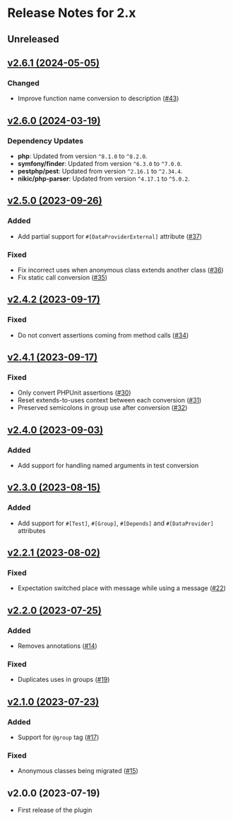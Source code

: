 # Release Notes for 2.x

## Unreleased

## [v2.6.1 (2024-05-05)](https://github.com/pestphp/pest-plugin-drift/compare/v2.6.0...v2.6.1)

### Changed

- Improve function name conversion to description ([#43](https://github.com/pestphp/pest-plugin-drift/pull/43))

## [v2.6.0 (2024-03-19)](https://github.com/pestphp/pest-plugin-drift/compare/v2.5.0...v2.6.0)

### Dependency Updates

- **php**: Updated from version `^8.1.0` to `^8.2.0`.
- **symfony/finder**: Updated from version `^6.3.0` to `^7.0.0`.
- **pestphp/pest**: Updated from version `^2.16.1` to `^2.34.4`.
- **nikic/php-parser**: Updated from version `^4.17.1` to `^5.0.2`.

## [v2.5.0 (2023-09-26)](https://github.com/pestphp/pest-plugin-drift/compare/v2.4.2...v2.5.0)

### Added

- Add partial support for `#[DataProviderExternal]` attribute ([#37](https://github.com/pestphp/pest-plugin-drift/pull/37))

### Fixed

- Fix incorrect uses when anonymous class extends another class ([#36](https://github.com/pestphp/pest-plugin-drift/pull/36))
- Fix static call conversion ([#35](https://github.com/pestphp/pest-plugin-drift/pull/35))

## [v2.4.2 (2023-09-17)](https://github.com/pestphp/pest-plugin-drift/compare/v2.4.1...v2.4.2)

### Fixed

- Do not convert assertions coming from method calls ([#34](https://github.com/pestphp/pest-plugin-drift/pull/34))

## [v2.4.1 (2023-09-17)](https://github.com/pestphp/pest-plugin-drift/compare/v2.4.0...v2.4.1)

### Fixed

- Only convert PHPUnit assertions ([#30](https://github.com/pestphp/pest-plugin-drift/pull/30))
- Reset extends-to-uses context between each conversion ([#31](https://github.com/pestphp/pest-plugin-drift/pull/31))
- Preserved semicolons in group use after conversion ([#32](https://github.com/pestphp/pest-plugin-drift/pull/32))

## [v2.4.0 (2023-09-03)](https://github.com/pestphp/pest-plugin-drift/compare/v2.3.0...v2.4.0)

### Added

- Add support for handling named arguments in test conversion

## [v2.3.0 (2023-08-15)](https://github.com/pestphp/pest-plugin-drift/compare/v2.2.1...v2.3.0)

### Added

- Add support for `#[Test]`, `#[Group]`, `#[Depends]` and `#[DataProvider]` attributes

## [v2.2.1 (2023-08-02)](https://github.com/pestphp/pest-plugin-drift/compare/v2.2.0...v2.2.1)

### Fixed

- Expectation switched place with message while using a message ([#22](https://github.com/pestphp/pest-plugin-drift/pull/22))

## [v2.2.0 (2023-07-25)](https://github.com/pestphp/pest-plugin-drift/compare/v2.1.0...v2.2.0)

### Added

- Removes annotations ([#14](https://github.com/pestphp/pest-plugin-drift/pull/14))

### Fixed

- Duplicates uses in groups ([#19](https://github.com/pestphp/pest-plugin-drift/pull/19))

## [v2.1.0 (2023-07-23)](https://github.com/pestphp/pest-plugin-drift/compare/v2.0.0...v2.1.0)

### Added

- Support for `@group` tag ([#17](https://github.com/pestphp/pest-plugin-drift/pull/17))

### Fixed

- Anonymous classes being migrated ([#15](https://github.com/pestphp/pest-plugin-drift/pull/15))

## v2.0.0 (2023-07-19)

- First release of the plugin
